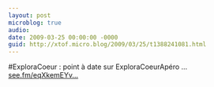 ```yaml
---
layout: post
microblog: true
audio: 
date: 2009-03-25 00:00:00 -0000
guid: http://xtof.micro.blog/2009/03/25/t1388241081.html
---
```

#ExploraCoeur : point à date sur ExploraCoeurApéro ... [see.fm/eqXkemEYv...](http://see.fm/eqXkemEYvQ)
